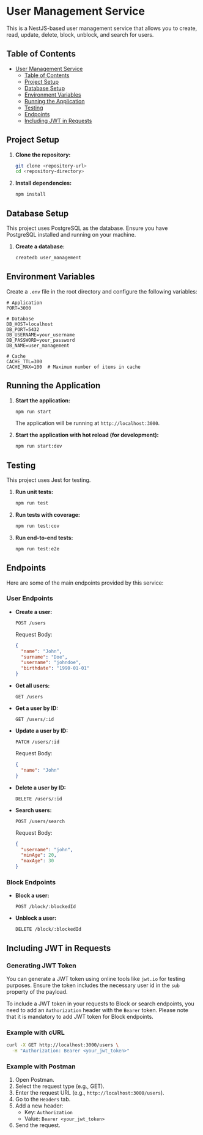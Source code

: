 # User Management Service

This is a NestJS-based user management service that allows you to create, read, update, delete, block, unblock, and search for users.

## Table of Contents

- [User Management Service](#user-management-service)
  - [Table of Contents](#table-of-contents)
  - [Project Setup](#project-setup)
  - [Database Setup](#database-setup)
  - [Environment Variables](#environment-variables)
  - [Running the Application](#running-the-application)
  - [Testing](#testing)
  - [Endpoints](#endpoints)
  - [Including JWT in Requests](#including-jwt-in-requests)

## Project Setup

1. **Clone the repository:**

    ```bash
    git clone <repository-url>
    cd <repository-directory>
    ```

2. **Install dependencies:**

    ```bash
    npm install
    ```

## Database Setup

This project uses PostgreSQL as the database. Ensure you have PostgreSQL installed and running on your machine.

1. **Create a database:**

    ```bash
    createdb user_management
    ```

## Environment Variables

Create a `.env` file in the root directory and configure the following variables:

```plaintext
# Application
PORT=3000

# Database
DB_HOST=localhost
DB_PORT=5432
DB_USERNAME=your_username
DB_PASSWORD=your_password
DB_NAME=user_management

# Cache
CACHE_TTL=300
CACHE_MAX=100  # Maximum number of items in cache

```

## Running the Application

1. **Start the application:**

    ```bash
    npm run start
    ```

    The application will be running at `http://localhost:3000`.

2. **Start the application with hot reload (for development):**

    ```bash
    npm run start:dev
    ```

## Testing

This project uses Jest for testing.

1. **Run unit tests:**

    ```bash
    npm run test
    ```

2. **Run tests with coverage:**

    ```bash
    npm run test:cov
    ```

3. **Run end-to-end tests:**

    ```bash
    npm run test:e2e
    ```

## Endpoints

Here are some of the main endpoints provided by this service:

### User Endpoints

- **Create a user:**

    ```http
    POST /users
    ```

    Request Body:

    ```json
    {
      "name": "John",
      "surname": "Doe",
      "username": "johndoe",
      "birthdate": "1990-01-01"
    }
    ```

- **Get all users:**

    ```http
    GET /users
    ```

- **Get a user by ID:**

    ```http
    GET /users/:id
    ```

- **Update a user by ID:**

    ```http
    PATCH /users/:id
    ```

    Request Body:

    ```json
    {
      "name": "John"
    }
    ```

- **Delete a user by ID:**

    ```http
    DELETE /users/:id
    ```

- **Search users:**

    ```http
    POST /users/search
    ```

    Request Body:

    ```json
    {
      "username": "john",
      "minAge": 20,
      "maxAge": 30
    }
    ```

### Block Endpoints

- **Block a user:**

    ```http
    POST /block/:blockedId
    ```

- **Unblock a user:**

    ```http
    DELETE /block/:blockedId
    ```

## Including JWT in Requests

### Generating JWT Token

You can generate a JWT token using online tools like `jwt.io` for testing purposes. Ensure the token includes the necessary user id in the `sub` property of the payload.

To include a JWT token in your requests to Block or search endpoints, you need to add an `Authorization` header with the `Bearer` token. Please note that it is mandatory to add JWT token for Block endpoints.

### Example with cURL

```bash
curl -X GET http://localhost:3000/users \
  -H "Authorization: Bearer <your_jwt_token>"
```

### Example with Postman

1. Open Postman.
2. Select the request type (e.g., GET).
3. Enter the request URL (e.g., `http://localhost:3000/users`).
4. Go to the `Headers` tab.
5. Add a new header:
    - Key: `Authorization`
    - Value: `Bearer <your_jwt_token>`
6. Send the request.

